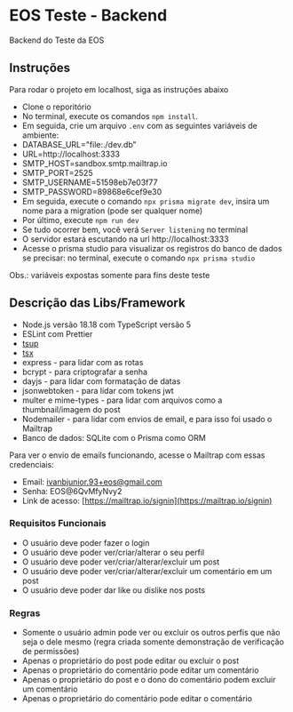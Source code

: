 # EOS Teste - Backend

Backend do Teste da EOS

## Instruções

Para rodar o projeto em localhost, siga as instruções abaixo

- Clone o reporitório
- No terminal, execute os comandos ``npm install``. 
- Em seguida, crie um arquivo ``.env`` com as seguintes variáveis de ambiente:
- DATABASE_URL="file:./dev.db"
- URL=http://localhost:3333
- SMTP_HOST=sandbox.smtp.mailtrap.io
- SMTP_PORT=2525
- SMTP_USERNAME=51598eb7e03f77
- SMTP_PASSWORD=89868e6cef9e30
- Em seguida, execute o comando ``npx prisma migrate dev``, insira um nome para a migration (pode ser qualquer nome)
- Por último, execute ``npm run dev``
- Se tudo ocorrer bem, você verá ``Server listening`` no terminal
- O servidor estará escutando na url http://localhost:3333
- Acesse o prisma studio para visualizar os registros do banco de dados se precisar: no terminal, execute o comando ``npx prisma studio``

Obs.: variáveis expostas somente para fins deste teste

## Descrição das Libs/Framework
- Node.js versão 18.18 com TypeScript versão 5
- ESLint com Prettier
- [tsup](https://github.com/egoist/tsup)
- [tsx](https://github.com/esbuild-kit/tsx)
- express - para lidar com as rotas
- bcrypt - para criptografar a senha
- dayjs - para lidar com formatação de datas
- jsonwebtoken - para lidar com tokens jwt
- multer e mime-types - para lidar com arquivos como a thumbnail/imagem do post
- Nodemailer - para lidar com envios de email, e para isso foi usado o Mailtrap
- Banco de dados: SQLite com o Prisma como ORM

Para ver o envio de emails funcionando, acesse o Mailtrap com essas credenciais:

- Email: ivanbjunior.93+eos@gmail.com
- Senha: EOS@6QvMfyNvy2
- Link de acesso: [https://mailtrap.io/signin](https://mailtrap.io/signin)

### Requisitos Funcionais
- O usuário deve poder fazer o login
- O usuário deve poder ver/criar/alterar o seu perfil
- O usuário deve poder ver/criar/alterar/excluir um post
- O usuário deve poder ver/criar/alterar/excluir um comentário em um post
- O usuário deve poder dar like ou dislike nos posts

### Regras
- Somente o usuário admin pode ver ou excluir os outros perfis que não seja o dele mesmo (regra criada somente demonstração de verificação de permissões)
- Apenas o proprietário do post pode editar ou excluir o post
- Apenas o proprietário do comentário pode editar um comentário
- Apenas o proprietário do post e o dono do comentário podem excluir um comentário
- Apenas o proprietário do comentário pode editar o comentário
